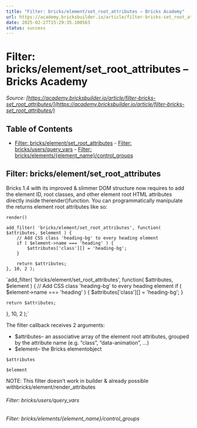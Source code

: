 ```yaml
---
title: "Filter: bricks/element/set_root_attributes – Bricks Academy"
url: https://academy.bricksbuilder.io/article/filter-bricks-set_root_attributes/
date: 2025-02-27T15:29:35.100563
status: success
---
```


# Filter: bricks/element/set_root_attributes – Bricks Academy

*Source: [https://academy.bricksbuilder.io/article/filter-bricks-set_root_attributes/](https://academy.bricksbuilder.io/article/filter-bricks-set_root_attributes/)*

## Table of Contents

- [Filter: bricks/element/set_root_attributes](#filter-brickselementsetrootattributes)
        - [Filter: bricks/users/query_vars](#filter-bricksusersqueryvars)
        - [Filter: bricks/elements/{element_name}/control_groups](#filter-brickselementselementnamecontrolgroups)

## Filter: bricks/element/set_root_attributes

Bricks 1.4 with its improved & slimmer DOM structure now requires to add the element ID, root classes, and other element root HTML attributes directly inside therender()function. You can programmatically manipulate the returns element root attributes like so:

`render()`

```
add_filter( 'bricks/element/set_root_attributes', function( $attributes, $element ) {
    // Add CSS class 'heading-bg' to every heading element
    if ( $element->name === 'heading' ) {
        $attributes['class'][] = 'heading-bg'; 
    }

    return $attributes;
}, 10, 2 );
```

`add_filter( 'bricks/element/set_root_attributes', function( $attributes, $element ) {
    // Add CSS class 'heading-bg' to every heading element
    if ( $element->name === 'heading' ) {
        $attributes['class'][] = 'heading-bg'; 
    }

    return $attributes;
}, 10, 2 );`

The filter callback receives 2 arguments:

- $attributes– an associative array of the element root attributes, grouped by the attribute name (e.g. “class”, “data-animation”, …)
- $element– the Bricks elementobject

`$attributes`

`$element`

NOTE: This filter doesn’t work in builder & already possible withbricks/element/render_attributes

###### Filter: bricks/users/query_vars

###### Filter: bricks/elements/{element_name}/control_groups

